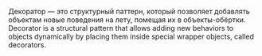 Декоратор — это структурный паттерн, который позволяет добавлять объектам новые поведения на лету, помещая их в объекты-обёртки.
Decorator is a structural pattern that allows adding new behaviors to objects dynamically by placing them inside special wrapper objects, called decorators.
